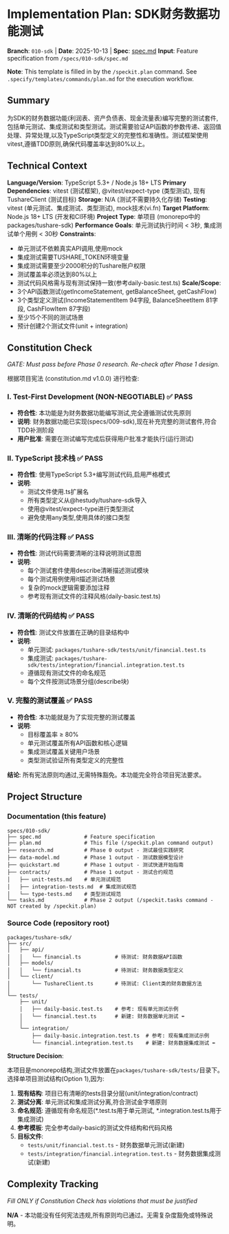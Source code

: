 # Implementation Plan: SDK财务数据功能测试

**Branch**: `010-sdk` | **Date**: 2025-10-13 | **Spec**: [spec.md](./spec.md)
**Input**: Feature specification from `/specs/010-sdk/spec.md`

**Note**: This template is filled in by the `/speckit.plan` command. See `.specify/templates/commands/plan.md` for the execution workflow.

## Summary

为SDK的财务数据功能(利润表、资产负债表、现金流量表)编写完整的测试套件,包括单元测试、集成测试和类型测试。测试需要验证API函数的参数传递、返回值处理、异常处理,以及TypeScript类型定义的完整性和准确性。测试框架使用vitest,遵循TDD原则,确保代码覆盖率达到80%以上。

## Technical Context

**Language/Version**: TypeScript 5.3+ / Node.js 18+ LTS
**Primary Dependencies**: vitest (测试框架), @vitest/expect-type (类型测试), 现有TushareClient (测试目标)
**Storage**: N/A (测试不需要持久化存储)
**Testing**: vitest (单元测试、集成测试、类型测试), mock技术(vi.fn)
**Target Platform**: Node.js 18+ LTS (开发和CI环境)
**Project Type**: 单项目 (monorepo中的packages/tushare-sdk)
**Performance Goals**: 单元测试执行时间 < 3秒, 集成测试单个用例 < 30秒
**Constraints**:
  - 单元测试不依赖真实API调用,使用mock
  - 集成测试需要TUSHARE_TOKEN环境变量
  - 集成测试需要至少2000积分的Tushare账户权限
  - 测试覆盖率必须达到80%以上
  - 测试代码风格需与现有测试保持一致(参考daily-basic.test.ts)
**Scale/Scope**:
  - 3个API函数测试(getIncomeStatement, getBalanceSheet, getCashFlow)
  - 3个类型定义测试(IncomeStatementItem 94字段, BalanceSheetItem 81字段, CashFlowItem 87字段)
  - 至少15个不同的测试场景
  - 预计创建2个测试文件(unit + integration)

## Constitution Check

*GATE: Must pass before Phase 0 research. Re-check after Phase 1 design.*

根据项目宪法 (constitution.md v1.0.0) 进行检查:

### I. Test-First Development (NON-NEGOTIABLE) ✅ **PASS**
- **符合性**: 本功能是为财务数据功能编写测试,完全遵循测试优先原则
- **说明**: 财务数据功能已实现(specs/009-sdk),现在补充完整的测试套件,符合TDD补测阶段
- **用户批准**: 需要在测试编写完成后获得用户批准才能执行(运行测试)

### II. TypeScript 技术栈 ✅ **PASS**
- **符合性**: 使用TypeScript 5.3+编写测试代码,启用严格模式
- **说明**:
  - 测试文件使用.ts扩展名
  - 所有类型定义从@hestudy/tushare-sdk导入
  - 使用@vitest/expect-type进行类型测试
  - 避免使用any类型,使用具体的接口类型

### III. 清晰的代码注释 ✅ **PASS**
- **符合性**: 测试代码需要清晰的注释说明测试意图
- **说明**:
  - 每个测试套件使用describe清晰描述测试模块
  - 每个测试用例使用it描述测试场景
  - 复杂的mock逻辑需要添加注释
  - 参考现有测试文件的注释风格(daily-basic.test.ts)

### IV. 清晰的代码结构 ✅ **PASS**
- **符合性**: 测试文件放置在正确的目录结构中
- **说明**:
  - 单元测试: `packages/tushare-sdk/tests/unit/financial.test.ts`
  - 集成测试: `packages/tushare-sdk/tests/integration/financial.integration.test.ts`
  - 遵循现有测试文件的命名规范
  - 每个文件按测试场景分组(describe块)

### V. 完整的测试覆盖 ✅ **PASS**
- **符合性**: 本功能就是为了实现完整的测试覆盖
- **说明**:
  - 目标覆盖率 ≥ 80%
  - 单元测试覆盖所有API函数和核心逻辑
  - 集成测试覆盖关键用户场景
  - 类型测试验证所有类型定义的完整性

**结论**: 所有宪法原则均通过,无需特殊豁免。本功能完全符合项目宪法要求。

## Project Structure

### Documentation (this feature)

```
specs/010-sdk/
├── spec.md              # Feature specification
├── plan.md              # This file (/speckit.plan command output)
├── research.md          # Phase 0 output - 测试最佳实践研究
├── data-model.md        # Phase 1 output - 测试数据模型设计
├── quickstart.md        # Phase 1 output - 测试快速开始指南
├── contracts/           # Phase 1 output - 测试合约规范
│   ├── unit-tests.md    # 单元测试规范
│   ├── integration-tests.md  # 集成测试规范
│   └── type-tests.md    # 类型测试规范
└── tasks.md             # Phase 2 output (/speckit.tasks command - NOT created by /speckit.plan)
```

### Source Code (repository root)

```
packages/tushare-sdk/
├── src/
│   ├── api/
│   │   └── financial.ts           # 待测试: 财务数据API函数
│   ├── models/
│   │   └── financial.ts           # 待测试: 财务数据类型定义
│   └── client/
│       └── TushareClient.ts       # 待测试: Client类的财务数据方法
│
└── tests/
    ├── unit/
    │   ├── daily-basic.test.ts    # 参考: 现有单元测试示例
    │   └── financial.test.ts      # 新建: 财务数据单元测试 ⬅️
    │
    └── integration/
        ├── daily-basic.integration.test.ts  # 参考: 现有集成测试示例
        └── financial.integration.test.ts    # 新建: 财务数据集成测试 ⬅️
```

**Structure Decision**:

本项目是monorepo结构,测试文件放置在`packages/tushare-sdk/tests/`目录下。选择单项目测试结构(Option 1),因为:

1. **现有结构**: 项目已有清晰的tests目录分层(unit/integration/contract)
2. **测试分离**: 单元测试和集成测试分离,符合测试金字塔原则
3. **命名规范**: 遵循现有命名规范(*.test.ts用于单元测试, *.integration.test.ts用于集成测试)
4. **参考模板**: 完全参考daily-basic的测试文件结构和代码风格
5. **目标文件**:
   - `tests/unit/financial.test.ts` - 财务数据单元测试(新建)
   - `tests/integration/financial.integration.test.ts` - 财务数据集成测试(新建)

## Complexity Tracking

*Fill ONLY if Constitution Check has violations that must be justified*

**N/A** - 本功能没有任何宪法违规,所有原则均已通过。无需复杂度豁免或特殊说明。
